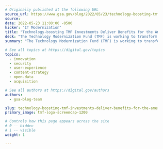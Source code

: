 ```yaml
---
# Originally published at the following URL
source_url: https://www.gsa.gov/blog/2022/05/23/technology-boosting-tmf-investments-deliver-benefits-for-the-american-public
source: 
date: 2022-05-23 11:00:00 -0500
kicker: "IT Modernization"
title: "Technology-boosting TMF Investments Deliver Benefits for the American Public"
deck: "The Technology Modernization Fund (TMF) is working to transform the way the government uses technology to deliver for the American public in an equitable, secure and user-friendly way. It strategically invests in priority IT modernization projects that are aligned with the fast pace of changing technology and agency needs. Here are a few examples of how the TMF has invested in multiple projects that are helping many agencies deliver what people need when they need."
summary: "The Technology Modernization Fund (TMF) is working to transform the way the government uses technology to deliver for the American public in an equitable, secure and user-friendly way. It strategically invests in priority IT modernization projects that are aligned with the fast pace of changing technology and agency needs. Here are a few examples of how the TMF has invested in multiple projects that are helping many agencies deliver what people need when they need."

# See all topics at https://digital.gov/topics
topics:
  - innovation
  - security
  - user-experience
  - content-strategy
  - open-data
  - acquisition

# See all authors at https://digital.gov/authors
authors:
  - gsa-blog-team

slug: technology-boosting-tmf-investments-deliver-benefits-for-the-american-public
primary_image: tmf-logo-screencap-1200

# Controls how this page appears across the site
# 0 -- hidden
# 1 -- visible
weight: 1

---
```

